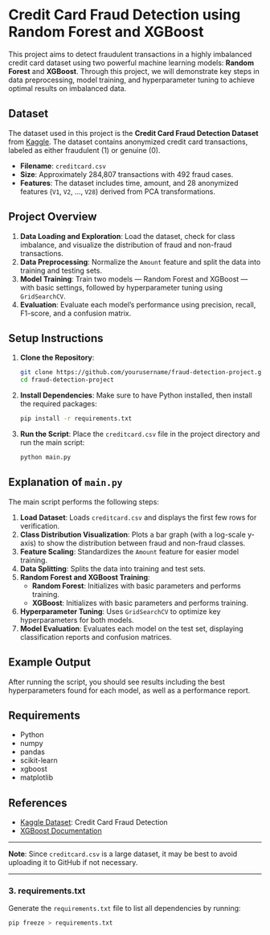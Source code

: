 # Credit Card Fraud Detection using Random Forest and XGBoost

This project aims to detect fraudulent transactions in a highly imbalanced credit card dataset using two powerful machine learning models: **Random Forest** and **XGBoost**. Through this project, we will demonstrate key steps in data preprocessing, model training, and hyperparameter tuning to achieve optimal results on imbalanced data.

## Dataset

The dataset used in this project is the **Credit Card Fraud Detection Dataset** from [Kaggle](https://www.kaggle.com/mlg-ulb/creditcardfraud). The dataset contains anonymized credit card transactions, labeled as either fraudulent (1) or genuine (0).

- **Filename**: `creditcard.csv`
- **Size**: Approximately 284,807 transactions with 492 fraud cases.
- **Features**: The dataset includes time, amount, and 28 anonymized features (`V1`, `V2`, ..., `V28`) derived from PCA transformations.

## Project Overview

1. **Data Loading and Exploration**: Load the dataset, check for class imbalance, and visualize the distribution of fraud and non-fraud transactions.
2. **Data Preprocessing**: Normalize the `Amount` feature and split the data into training and testing sets.
3. **Model Training**: Train two models — Random Forest and XGBoost — with basic settings, followed by hyperparameter tuning using `GridSearchCV`.
4. **Evaluation**: Evaluate each model’s performance using precision, recall, F1-score, and a confusion matrix.

## Setup Instructions

1. **Clone the Repository**:
    ```bash
    git clone https://github.com/yourusername/fraud-detection-project.git
    cd fraud-detection-project
    ```

2. **Install Dependencies**:
    Make sure to have Python installed, then install the required packages:
    ```bash
    pip install -r requirements.txt
    ```

3. **Run the Script**:
    Place the `creditcard.csv` file in the project directory and run the main script:
    ```bash
    python main.py
    ```

## Explanation of `main.py`

The main script performs the following steps:

1. **Load Dataset**: Loads `creditcard.csv` and displays the first few rows for verification.
2. **Class Distribution Visualization**: Plots a bar graph (with a log-scale y-axis) to show the distribution between fraud and non-fraud classes.
3. **Feature Scaling**: Standardizes the `Amount` feature for easier model training.
4. **Data Splitting**: Splits the data into training and test sets.
5. **Random Forest and XGBoost Training**:
   - **Random Forest**: Initializes with basic parameters and performs training.
   - **XGBoost**: Initializes with basic parameters and performs training.
6. **Hyperparameter Tuning**: Uses `GridSearchCV` to optimize key hyperparameters for both models.
7. **Model Evaluation**: Evaluates each model on the test set, displaying classification reports and confusion matrices.

## Example Output

After running the script, you should see results including the best hyperparameters found for each model, as well as a performance report.

## Requirements

- Python
- numpy
- pandas
- scikit-learn
- xgboost
- matplotlib

## References

- [Kaggle Dataset](https://www.kaggle.com/mlg-ulb/creditcardfraud): Credit Card Fraud Detection
- [XGBoost Documentation](https://xgboost.readthedocs.io/en/latest/)

---

**Note**: Since `creditcard.csv` is a large dataset, it may be best to avoid uploading it to GitHub if not necessary.

---

### 3. **requirements.txt**

Generate the `requirements.txt` file to list all dependencies by running:

```bash
pip freeze > requirements.txt
